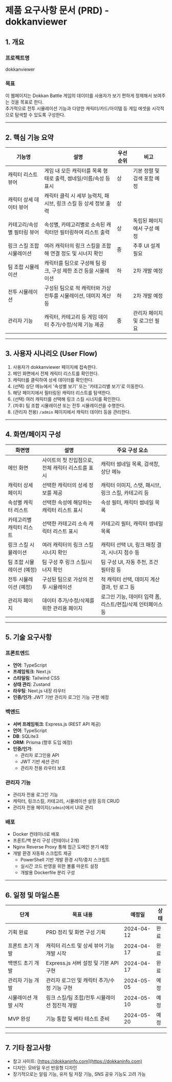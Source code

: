 # 제품 요구사항 문서 (PRD) - dokkanviewer

## 1. 개요

### 프로젝트명
dokkanviewer

### 목표
이 웹페이지는 Dokkan Battle 게임의 데이터를 사용자가 보기 편하게 정제해서 보여주는 것을 목표로 한다.  
추가적으로 전투 시뮬레이션 기능과 다양한 캐릭터/카드/아이템 등 게임 에셋을 시각적으로 탐색할 수 있도록 구성한다.

---

## 2. 핵심 기능 요약

| 기능명                        | 설명                                                                 | 우선순위 | 비고                      |
|-----------------------------|----------------------------------------------------------------------|--------|---------------------------|
| 캐릭터 리스트 뷰어               | 게임 내 모든 캐릭터를 목록 형태로 출력, 썸네일/이름/속성 등 표시                      | 상     | 기본 정렬 및 검색 포함 예정   |
| 캐릭터 상세 데이터 뷰어           | 캐릭터 클릭 시 세부 능력치, 패시브, 링크 스킬 등 상세 정보 출력                       | 상     |                           |
| 카테고리/속성별 필터링 뷰어       | 속성별, 카테고리별로 소속된 캐릭터만 필터링하여 리스트 출력                          | 상     | 독립된 페이지에서 구성 예정     |
| 링크 스킬 조합 시뮬레이션         | 여러 캐릭터의 링크 스킬을 조합해 연결 정도 및 시너지 확인                             | 중     | 추후 UI 설계 필요            |
| 팀 조합 시뮬레이션               | 캐릭터를 팀으로 구성해 팀 링크, 구성 제한 조건 등을 시뮬레이션                        | 하     | 2차 개발 예정               |
| 전투 시뮬레이션                 | 구성된 팀으로 적 캐릭터와 가상 전투를 시뮬레이션, 데미지 계산 등                      | 하     | 2차 개발 예정               |
| 관리자 기능                    | 캐릭터, 카테고리 등 게임 데이터 추가/수정/삭제 기능 제공                              | 중     | 관리자 페이지 및 로그인 필요    |

---

## 3. 사용자 시나리오 (User Flow)

1. 사용자가 dokkanviewer 페이지에 접속한다.  
2. 메인 화면에서 전체 캐릭터 리스트를 확인한다.  
3. 캐릭터를 클릭하여 상세 데이터를 확인한다.  
4. (선택) 상단 메뉴에서 '속성별 보기' 또는 '카테고리별 보기'로 이동한다.  
5. 해당 페이지에서 필터링된 캐릭터 리스트를 탐색한다.  
6. (선택) 여러 캐릭터를 선택해 링크 스킬 시너지를 확인한다.  
7. (차후) 팀 조합 시뮬레이션 또는 전투 시뮬레이션을 수행한다.  
8. (관리자 전용) `/admin` 페이지에서 캐릭터 데이터 등을 관리한다.

---

## 4. 화면/페이지 구성

| 화면명               | 설명                                                                 | 주요 구성 요소                                         |
|--------------------|----------------------------------------------------------------------|----------------------------------------------------|
| 메인 화면            | 사이트의 첫 진입점으로, 전체 캐릭터 리스트를 표시                     | 캐릭터 썸네일 목록, 검색창, 상단 메뉴                        |
| 캐릭터 상세 페이지       | 선택한 캐릭터의 상세 정보를 제공                                     | 캐릭터 이미지, 스탯, 패시브, 링크 스킬, 카테고리 등               |
| 속성별 캐릭터 리스트     | 선택한 속성에 해당하는 캐릭터 리스트 표시                           | 속성 필터, 캐릭터 썸네일 목록                              |
| 카테고리별 캐릭터 리스트   | 선택한 카테고리 소속 캐릭터 리스트 표시                             | 카테고리 필터, 캐릭터 썸네일 목록                            |
| 링크 스킬 시뮬레이션     | 여러 캐릭터의 링크 스킬 시너지 확인                                 | 캐릭터 선택 UI, 링크 매칭 결과, 시너지 점수 등                  |
| 팀 조합 시뮬레이션 (예정) | 팀 구성 후 링크 스킬/시너지 확인                                    | 팀 구성 UI, 자동 추천, 조건 필터링 등                          |
| 전투 시뮬레이션 (예정)   | 구성된 팀으로 가상의 전투 시뮬레이션                                 | 적 캐릭터 선택, 데미지 계산 결과, 턴 로그 등                   |
| 관리자 페이지           | 데이터 추가/수정/삭제를 위한 관리용 페이지                           | 로그인 기능, 데이터 입력 폼, 리스트/편집/삭제 인터페이스 등         |

---

## 5. 기술 요구사항

### 프론트엔드
- **언어**: TypeScript
- **프레임워크**: Next.js
- **스타일링**: Tailwind CSS
- **상태 관리**: Zustand
- **라우팅**: Next.js 내장 라우터
- **인증/인가**: JWT 기반 관리자 로그인 기능 구현 예정

### 백엔드
- **서버 프레임워크**: Express.js (REST API 제공)
- **언어**: TypeScript
- **DB**: SQLite3
- **ORM**: Prisma (향후 도입 예정)
- **인증/인가**:
  - 관리자 로그인용 API
  - JWT 기반 세션 관리
  - 관리자 전용 라우터 보호

### 관리자 기능
- 관리자 전용 로그인 기능
- 캐릭터, 링크스킬, 카테고리, 시뮬레이션 설정 등의 CRUD
- 관리자 전용 페이지(`/admin`)에서 UI로 관리

### 배포
- Docker 컨테이너로 배포
- 프론트/백 분리 구성 (컨테이너 2개)
- Nginx Reverse Proxy 통해 접근 도메인 분기 예정
- 개발 환경 자동화 스크립트 제공
  - PowerShell 기반 개발 환경 시작/중지 스크립트
  - 실시간 코드 반영을 위한 볼륨 마운트 설정
  - 개발용 Dockerfile 분리 구성

---

## 6. 일정 및 마일스톤

| 단계           | 목표 내용                            | 예정일       | 상태 |
|--------------|------------------------------------|------------|------|
| 기획 완료        | PRD 정리 및 화면 구성 기획                  | 2024-04-12 | 완료 |
| 프론트 초기 개발   | 캐릭터 리스트 및 상세 뷰어 기능 개발 시작         | 2024-04-17 | 완료 |
| 백엔드 초기 개발   | Express.js 서버 설정 및 기본 API 구현        | 2024-04-17 | 완료 |
| 관리자 기능 개발   | 관리자 로그인 및 캐릭터 추가/수정 기능 구현       | 2024-05-05 | 예정 |
| 시뮬레이션 개발 시작 | 링크 스킬/팀 조합/전투 시뮬레이션 점진적 개발       | 2024-05-10 | 예정 |
| MVP 완성        | 기능 통합 및 베타 테스트 준비                | 2024-05-20 | 예정 |

---

## 7. 기타 참고사항

- 참고 사이트: [https://dokkaninfo.com](https://dokkaninfo.com)
- 디자인: 모바일 우선 반응형 디자인
- 장기적으로는 알림 기능, 유저 팀 저장 기능, SNS 공유 기능도 고려 가능